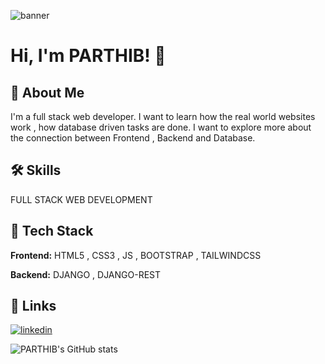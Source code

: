 ![banner](https://media.licdn.com/dms/image/D4D16AQG9p6Td2vkKBQ/profile-displaybackgroundimage-shrink_350_1400/0/1684558732693?e=1689811200&v=beta&t=BzBMimrc-zIBE6xepH4rbEiObqqpN-tEozwZQgcuaJw)


# Hi, I'm PARTHIB! 👋

## 🚀 About Me
I'm a full stack web developer. I want to learn how the real world websites work , how database driven tasks are done. I want to explore more about the connection between Frontend , Backend and Database.


## 🛠 Skills
FULL STACK WEB DEVELOPMENT


## 🔦 Tech Stack

**Frontend:** HTML5 , CSS3 , JS , BOOTSTRAP , TAILWINDCSS

**Backend:** DJANGO , DJANGO-REST



## 🎷 Links
[![linkedin](https://img.shields.io/badge/linkedin-0A66C2?style=for-the-badge&logo=linkedin&logoColor=white)](https://www.linkedin.com/in/parthib-kumar-deb-a438a6234/)

![PARTHIB's GitHub stats](https://github-readme-stats.vercel.app/api?username=PARTHIB-DEB&show_icons=true&theme=radical)

